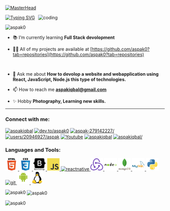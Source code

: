 [![MasterHead](https://miro.medium.com/max/1400/1*OxT7UjIwhklKE8d8SFyo7g.gif)](https://github.com/aspak0)

<a href="https://git.io/typing-svg">
    <img src="https://readme-typing-svg.demolab.com?font=Fira+Code&pause=1000&color=05F7DC&width=435&lines=Hi+%F0%9F%99%8B%E2%80%8D%E2%99%82%EF%B8%8F%2C+I'm+Aspak.;%F0%9F%92%BBFront-End+Devoloper.+" alt="Typing SVG" />
</a>
<img
  align="right"
  width="400"
  alt="coding"
  src="https://webcoder.co.in/storage/2021/04/website.gif"
/>

<p align="left">
  <img
    src="https://komarev.com/ghpvc/?username=aspak0&label=Profile%20views&color=0e75b6&style=flat"
    alt="aspak0"
  />
</p>

- 📚 I’m currently learning **Full Stack devolopment** <br />

- 👨‍💻 All of my projects are available at
[https://github.com/aspak0?tab=repositories](https://github.com/aspak0?tab=repositories)
<br />

- 💬 Ask me about **How to devolop a website and webapplication using React,
JavaScript, Node.js this type of technologies.** <br />

- 📫 How to reach me **aspakiqbal@gmail.com** <br />

- ✨ Hobby **Photography, Learning new skills.** <br />
<hr />

<h3 align="left">Connect with me:</h3>
<p align="left">
  <a href="https://codepen.io/aspakiqbal" target="blank"
    ><img
      align="center"
      src="https://res.cloudinary.com/css-tricks/images/f_auto,q_auto/v1642454945/codepen-wordmark-display-inside-white@10x_163987fcdd/codepen-wordmark-display-inside-white@10x_163987fcdd.png?_i=AA"
      alt="aspakiqbal"
      height="20"
      width="65"
  /></a>
  <a href="https://dev.to/aspak0" target="blank"
    ><img
      align="center"
      src="https://d2fltix0v2e0sb.cloudfront.net/dev-black.png"
      alt="dev.to/aspak0"
      height="20"
      width="65"
  /></a>
  <a href="https://linkedin.com/in/aspak-279142227/" target="blank"
    ><img
      align="center"
      src="https://camo.githubusercontent.com/f17ba9730c27e5f1230325b94c8b68bbf3115d32650866f6e3d0ade68201beea/68747470733a2f2f696d672e736869656c64732e696f2f62616467652f4c696e6b6564496e2d2532333030373742352e7376673f6c6f676f3d6c696e6b6564696e266c6f676f436f6c6f723d7768697465"
      alt="aspak-279142227/"
      height="20"
      width="65"
  /></a>
  <a href="https://stackoverflow.com/users/20946927/aspak" target="blank"
    ><img
      align="center"
      src="https://upload.wikimedia.org/wikipedia/commons/0/02/Stack_Overflow_logo.svg"
      alt="users/20946927/aspak"
      height="20"
      width="65"
  /></a>
  <a
    href="https://www.youtube.com/channel/UCVJ9nZ0dFOCGUh-5cd86SMg"
    target="blank"
    ><img
      align="center"
      src="https://upload.wikimedia.org/wikipedia/commons/b/b8/YouTube_Logo_2017.svg"
      alt="Youtube"
      height="30"
      width="40"
  /></a>
  <a href="https://www.hackerrank.com/aspakiqbal" target="blank"
    ><img
      align="center"
      src="https://user-images.githubusercontent.com/1194257/65596422-1cef2080-df97-11e9-9abb-a225204d1805.png"
      alt="aspakiqbal"
      height="20"
      width="65"
  /></a>
  <a href="https://www.leetcode.com/aspakiqbal/" target="blank"
    ><img
      align="center"
      src="https://upload.wikimedia.org/wikipedia/commons/0/0a/LeetCode_Logo_black_with_text.svg"
      alt="aspakiqbal/"
      height="20"
      width="65"
  /></a>
</p>

<h3 align="left">Languages and Tools:</h3>
<p align="left">
  <a href="https://www.w3.org/html/" target="_blank" rel="noreferrer">
    <img
      src="https://raw.githubusercontent.com/devicons/devicon/master/icons/html5/html5-original-wordmark.svg"
      alt="html5"
      width="40"
      height="40"
    />
  </a>
  <a href="https://www.w3schools.com/css/" target="_blank" rel="noreferrer">
    <img
      src="https://raw.githubusercontent.com/devicons/devicon/master/icons/css3/css3-original-wordmark.svg"
      alt="css3"
      width="40"
      height="40"
    />
  </a>
  <a href="https://getbootstrap.com" target="_blank" rel="noreferrer">
    <img
      src="https://raw.githubusercontent.com/devicons/devicon/master/icons/bootstrap/bootstrap-plain-wordmark.svg"
      alt="bootstrap"
      width="40"
      height="40"
    />
  </a>
  <a
    href="https://developer.mozilla.org/en-US/docs/Web/JavaScript"
    target="_blank"
    rel="noreferrer"
  >
    <img
      src="https://raw.githubusercontent.com/devicons/devicon/master/icons/javascript/javascript-original.svg"
      alt="javascript"
      width="40"
      height="40"
    />
  </a>
  <a href="https://reactnative.dev/" target="_blank" rel="noreferrer">
    <img
      src="https://reactnative.dev/img/header_logo.svg"
      alt="reactnative"
      width="40"
      height="40"
    />
  </a>

  <a href="https://redux.js.org" target="_blank" rel="noreferrer">
    <img
      src="https://raw.githubusercontent.com/devicons/devicon/master/icons/redux/redux-original.svg"
      alt="redux"
      width="40"
      height="40"
    />
  </a>
  <a href="https://nodejs.org" target="_blank" rel="noreferrer">
    <img
      src="https://raw.githubusercontent.com/devicons/devicon/master/icons/nodejs/nodejs-original-wordmark.svg"
      alt="nodejs"
      width="40"
      height="40"
    />
  </a>

  <a href="https://www.mongodb.com/" target="_blank" rel="noreferrer">
    <img
      src="https://raw.githubusercontent.com/devicons/devicon/master/icons/mongodb/mongodb-original-wordmark.svg"
      alt="mongodb"
      width="40"
      height="40"
    />
  </a>

  <a href="https://www.mysql.com/" target="_blank" rel="noreferrer">
    <img
      src="https://raw.githubusercontent.com/devicons/devicon/master/icons/mysql/mysql-original-wordmark.svg"
      alt="mysql"
      width="40"
      height="40"
    />
  </a>

  <a href="https://www.python.org" target="_blank" rel="noreferrer">
    <img
      src="https://raw.githubusercontent.com/devicons/devicon/master/icons/python/python-original.svg"
      alt="python"
      width="40"
      height="40"
    />
  </a>

  <a href="https://git-scm.com/" target="_blank" rel="noreferrer">
    <img
      src="https://www.vectorlogo.zone/logos/git-scm/git-scm-icon.svg"
      alt="git"
      width="40"
      height="40"
    />
  </a>
  <a href="https://developer.android.com" target="_blank" rel="noreferrer">
    <img
      src="https://raw.githubusercontent.com/devicons/devicon/master/icons/android/android-original-wordmark.svg"
      alt="android"
      width="40"
      height="40"
    />
  </a>
  <a href="https://www.linux.org/" target="_blank" rel="noreferrer">
    <img
      src="https://raw.githubusercontent.com/devicons/devicon/master/icons/linux/linux-original.svg"
      alt="linux"
      width="40"
      height="40"
    />
  </a>
</p>

<p>
    <img
    align="left"
    src="https://github-readme-stats.vercel.app/api/top-langs/?username=aspak0&theme=tokyonight"
    alt="aspak0"
  />
</p>
</p>

<p>
  &nbsp;<img
    align="center"
    src="https://github-stats-alpha.vercel.app/api?username=aspak0&cc=1a1b27&tc=f67da5&ic=0df1ed&bc=fff"
    alt="aspak0"
  />
</p>

<p>
  <img
    align="center"
    src="https://streak-stats.demolab.com/?user=aspak0&theme=tokyonight"
    alt="aspak0"
  />
</p>
